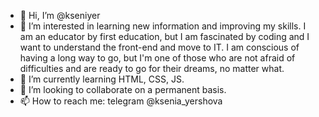 - 👋 Hi, I’m @kseniyer
- 👀 I’m interested in learning new information and improving my skills. 
I am an educator by first education, but I am fascinated by coding and I want to understand the front-end and move to IT. 
I am conscious of having a long way to go, but I'm one of those who are not afraid of difficulties and are ready to go for their dreams, no matter what. 
- 🌱 I’m currently learning HTML, CSS, JS.
- 💞️ I’m looking to collaborate on a permanent basis.
- 📫 How to reach me: telegram @ksenia_yershova

<!---
kseniyer/kseniyer is a ✨ special ✨ repository because its `README.md` (this file) appears on your GitHub profile.
You can click the Preview link to take a look at your changes.
--->
